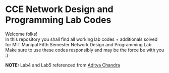 # CCE Network Design and Programming Lab Codes

Welcome folks!\
In this repository you shall find all working lab codes + additionals solved for MIT Manipal Fifth Semester Network Design and Programming Lab\
Make sure to use these codes responsibly and may be the force be with you :)

**NOTE:** Lab4 and Lab5 referenced from [Aditya Chandra](https://github.com/adityachandra1/CCE-Sem-V-Labs-24/tree/main/Network%20Design%20and%20Programming%20Lab)
